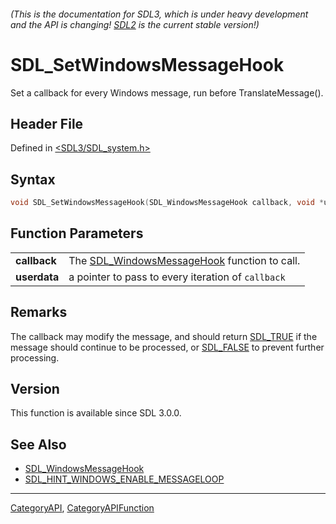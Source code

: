 ###### (This is the documentation for SDL3, which is under heavy development and the API is changing! [SDL2](https://wiki.libsdl.org/SDL2/) is the current stable version!)
# SDL_SetWindowsMessageHook

Set a callback for every Windows message, run before TranslateMessage().

## Header File

Defined in [<SDL3/SDL_system.h>](https://github.com/libsdl-org/SDL/blob/main/include/SDL3/SDL_system.h)

## Syntax

```c
void SDL_SetWindowsMessageHook(SDL_WindowsMessageHook callback, void *userdata);

```

## Function Parameters

|                  |                                                                        |
| ---------------- | ---------------------------------------------------------------------- |
| **callback**     | The [SDL_WindowsMessageHook](SDL_WindowsMessageHook) function to call. |
| **userdata**     | a pointer to pass to every iteration of `callback`                     |

## Remarks

The callback may modify the message, and should return [SDL_TRUE](SDL_TRUE)
if the message should continue to be processed, or [SDL_FALSE](SDL_FALSE)
to prevent further processing.

## Version

This function is available since SDL 3.0.0.

## See Also

- [SDL_WindowsMessageHook](SDL_WindowsMessageHook)
- [SDL_HINT_WINDOWS_ENABLE_MESSAGELOOP](SDL_HINT_WINDOWS_ENABLE_MESSAGELOOP)

----
[CategoryAPI](CategoryAPI), [CategoryAPIFunction](CategoryAPIFunction)

